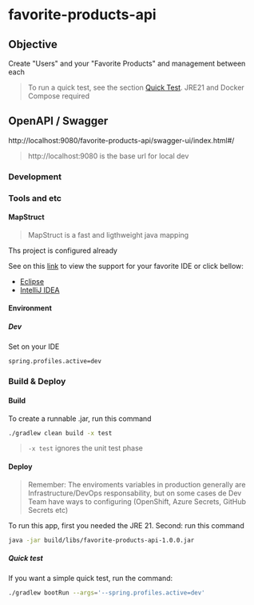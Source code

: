 # favorite-products-api

## Objective

Create "Users" and your "Favorite Products" and management between each

> To run a quick test, see the section [Quick Test](#quick-test). JRE21 and Docker Compose required

## OpenAPI / Swagger

http://localhost:9080/favorite-products-api/swagger-ui/index.html#/

>http://localhost:9080 is the base url for local dev

### Development

### Tools and etc

#### MapStruct

>MapStruct is a fast and ligthweight java mapping

Ths project is configured already

See on this [link](https://mapstruct.org/documentation/ide-support/) to view the support for your favorite IDE or click bellow:

 - [Eclipse](https://mapstruct.org/documentation/ide-support/#eclipse)
 - [IntelliJ IDEA](https://mapstruct.org/documentation/ide-support/#intellij-idea)

#### Environment

##### Dev

Set on your IDE

```
spring.profiles.active=dev

```

### Build & Deploy

#### Build

To create a runnable .jar, run this command

```bash
./gradlew clean build -x test
```

> ```-x test``` ignores the unit test phase


#### Deploy

> Remember: The enviroments variables in production generally are Infrastructure/DevOps responsability, but on some cases de Dev Team have ways to configuring (OpenShift, Azure Secrets, GitHub Secrets etc)

To run this app, first you needed the JRE 21.
Second: run this command

```bash
java -jar build/libs/favorite-products-api-1.0.0.jar 
```

##### Quick test

If you want a simple quick test, run the command:


```bash
./gradlew bootRun --args='--spring.profiles.active=dev'
```

